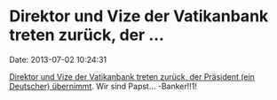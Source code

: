 Direktor und Vize der Vatikanbank treten zurück, der \...
=========================================================

Date: 2013-07-02 10:24:31

[Direktor und Vize der Vatikanbank treten zurück, der Präsident (ein
Deutscher)
übernimmt](http://www.tagesschau.de/ausland/vatikanbank122.html). Wir
sind Papst\... -Banker!!1!
